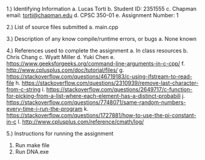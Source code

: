 1.) Identifying Information
a. Lucas Torti
b. Student ID: 2351555
c. Chapman email: torti@chapman.edu
d. CPSC 350-01
e. Assignment Number: 1

2.) List of source files submitted
a. main.cpp

3.) Description of any know compile/runtime errors, or bugs
a. None known

4.) References used to complete the assignment
a. In class resources
b. Chris Chang
c. Wyatt Miller
d. Yuki Chen
e. https://www.geeksforgeeks.org/command-line-arguments-in-c-cpp/
f. http://www.cplusplus.com/doc/tutorial/files/
g. https://stackoverflow.com/questions/46719183/c-using-ifstream-to-read-file
h. https://stackoverflow.com/questions/2310939/remove-last-character-from-c-string
i. https://stackoverflow.com/questions/2649717/c-function-for-picking-from-a-list-where-each-element-has-a-distinct-probabili
j. https://stackoverflow.com/questions/7748071/same-random-numbers-every-time-i-run-the-program
k. https://stackoverflow.com/questions/1727881/how-to-use-the-pi-constant-in-c
l. http://www.cplusplus.com/reference/cmath/log/

5.) Instructions for running the assignment
1. Run make file
2. Run DNA.exe